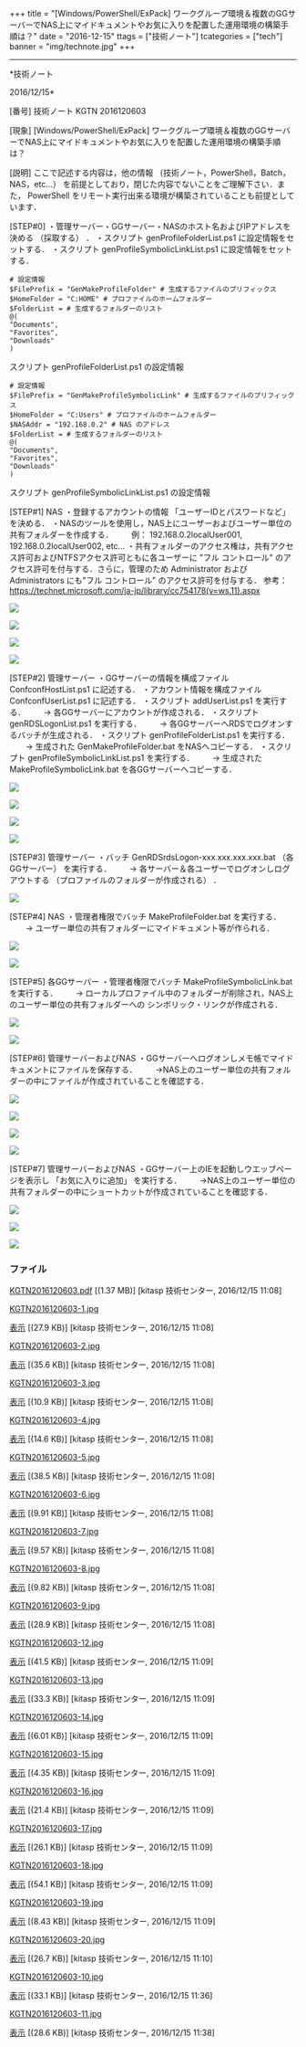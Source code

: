 ﻿+++
title = "[Windows/PowerShell/ExPack] ワークグループ環境＆複数のGGサーバーでNAS上にマイドキュメントやお気に入りを配置した運用環境の構築手順は？"
date = "2016-12-15"
ttags = ["技術ノート"]
tcategories = ["tech"]
banner = "img/technote.jpg"
+++

-----------------------------------------------------------------------------------------------------------------------------

*技術ノート

2016/12/15*


[番号]
技術ノート KGTN 2016120603

[現象]
[Windows/PowerShell/ExPack]
ワークグループ環境＆複数のGGサーバーでNAS上にマイドキュメントやお気に入りを配置した運用環境の構築手順は？

[説明]
ここで記述する内容は，他の情報
（技術ノート，PowerShell，Batch，NAS，etc...）
を前提としており，閉じた内容でないことをご理解下さい．また， PowerShell
をリモート実行出来る環境が構築されていることも前提としています．

[STEP#0]
・管理サーバー・GGサーバー・NASのホスト名およびIPアドレスを決める
（採取する） ．
・スクリプト genProfileFolderList.ps1 に設定情報をセットする．
・スクリプト genProfileSymbolicLinkList.ps1 に設定情報をセットする．

    # 設定情報
    $FilePrefix = "GenMakeProfileFolder" # 生成するファイルのプリフィックス
    $HomeFolder = "C:HOME" # プロファイルのホームフォルダー
    $FolderList = # 生成するフォルダーのリスト
    @(
    "Documents",
    "Favorites",
    "Downloads" 
    )

スクリプト genProfileFolderList.ps1 の設定情報

    # 設定情報
    $FilePrefix = "GenMakeProfileSymbolicLink" # 生成するファイルのプリフィックス
    $HomeFolder = "C:Users" # プロファイルのホームフォルダー
    $NASAddr = "192.168.0.2" # NAS のアドレス
    $FolderList = # 生成するフォルダーのリスト
    @(
    "Documents",
    "Favorites",
    "Downloads" 
    )

スクリプト genProfileSymbolicLinkList.ps1 の設定情報

[STEP#1] NAS
・登録するアカウントの情報 「ユーザーIDとパスワードなど」 を決める．
・NASのツールを使用し，NAS上にユーザーおよびユーザー単位の共有フォルダーを作成する．
　　例： 192.168.0.2localUser001, 192.168.0.2localUser002,
etc...
・共有フォルダーのアクセス権は，共有アクセス許可およびNTFSアクセス許可ともに各ユーザーに
"フル コントロール" のアクセス許可を付与する．さらに，管理のため
Administrator および Administrators にも"フル コントロール"
のアクセス許可を付与する．
参考：
<https://technet.microsoft.com/ja-jp/library/cc754178(v=ws.11).aspx>

![](http://techreport.kitasp.net/attachments/download/3193/KGTN2016120603-1.jpg)

![](http://techreport.kitasp.net/attachments/download/3194/KGTN2016120603-2.jpg)

![](http://techreport.kitasp.net/attachments/download/3195/KGTN2016120603-3.jpg)

![](http://techreport.kitasp.net/attachments/download/3196/KGTN2016120603-4.jpg)

[STEP#2] 管理サーバー
・GGサーバーの情報を構成ファイル ConfconfHostList.ps1 に記述する．
・アカウント情報を構成ファイル ConfconfUserList.ps1 に記述する．
・スクリプト addUserList.ps1 を実行する．
　　→ 各GGサーバーにアカウントが作成される．
・スクリプト genRDSLogonList.ps1 を実行する．
　　→ 各GGサーバーへRDSでログオンするバッチが生成される．
・スクリプト genProfileFolderList.ps1 を実行する．
　　→ 生成された GenMakeProfileFolder.bat をNASへコピーする．
・スクリプト genProfileSymbolicLinkList.ps1 を実行する．
　　→ 生成された MakeProfileSymbolicLink.bat
を各GGサーバーへコピーする．

![](http://techreport.kitasp.net/attachments/download/3197/KGTN2016120603-5.jpg)

![](http://techreport.kitasp.net/attachments/download/3198/KGTN2016120603-6.jpg)

![](http://techreport.kitasp.net/attachments/download/3199/KGTN2016120603-7.jpg)

![](http://techreport.kitasp.net/attachments/download/3200/KGTN2016120603-8.jpg)

[STEP#3] 管理サーバー
・バッチ GenRDSrdsLogon-xxx.xxx.xxx.xxx.bat （各GGサーバー）
を実行する．
　　→ 各サーバー＆各ユーザーでログオンしログアウトする
（プロファイルのフォルダーが作成される） ．

![](http://techreport.kitasp.net/attachments/download/3201/KGTN2016120603-9.jpg)

[STEP#4] NAS
・管理者権限でバッチ MakeProfileFolder.bat を実行する．
　　→ ユーザー単位の共有フォルダーにマイドキュメント等が作られる．

![](http://techreport.kitasp.net/attachments/download/3224/KGTN2016120603-10.jpg)

![](http://techreport.kitasp.net/attachments/download/3225/KGTN2016120603-11.jpg)

[STEP#5] 各GGサーバー
・管理者権限でバッチ MakeProfileSymbolicLink.bat を実行する．
　　→
ローカルプロファイル中のフォルダーが削除され，NAS上のユーザー単位の共有フォルダーへの
シンボリック・リンクが作成される．

![](http://techreport.kitasp.net/attachments/download/3204/KGTN2016120603-12.jpg)

![](http://techreport.kitasp.net/attachments/download/3205/KGTN2016120603-13.jpg)

[STEP#6] 管理サーバーおよびNAS
・GGサーバーへログオンしメモ帳でマイドキュメントにファイルを保存する．
　　→NAS上のユーザー単位の共有フォルダーの中にファイルが作成されていることを確認する．

![](http://techreport.kitasp.net/attachments/download/3206/KGTN2016120603-14.jpg)

![](http://techreport.kitasp.net/attachments/download/3207/KGTN2016120603-15.jpg)

![](http://techreport.kitasp.net/attachments/download/3208/KGTN2016120603-16.jpg)

![](http://techreport.kitasp.net/attachments/download/3209/KGTN2016120603-17.jpg)

[STEP#7] 管理サーバーおよびNAS
・GGサーバー上のIEを起動しウエッブページを表示し 「お気に入りに追加」
を実行する．
　　→NAS上のユーザー単位の共有フォルダーの中にショートカットが作成されていることを確認する．

![](http://techreport.kitasp.net/attachments/download/3210/KGTN2016120603-18.jpg)

![](http://techreport.kitasp.net/attachments/download/3211/KGTN2016120603-19.jpg)

![](http://techreport.kitasp.net/attachments/download/3212/KGTN2016120603-20.jpg)


### ファイル

 
 


[KGTN2016120603.pdf](http://techreport.kitasp.net/attachments/download/3192/KGTN2016120603.pdf)
 [(1.37 MB)] [kitasp 技術センター, 2016/12/15
11:08]

[KGTN2016120603-1.jpg](http://techreport.kitasp.net/attachments/download/3193/KGTN2016120603-1.jpg)

[表示](http://techreport.kitasp.net/attachments/3193/KGTN2016120603-1.jpg "表示")
 [(27.9 KB)] [kitasp 技術センター, 2016/12/15
11:08]

[KGTN2016120603-2.jpg](http://techreport.kitasp.net/attachments/download/3194/KGTN2016120603-2.jpg)

[表示](http://techreport.kitasp.net/attachments/3194/KGTN2016120603-2.jpg "表示")
 [(35.6 KB)] [kitasp 技術センター, 2016/12/15
11:08]

[KGTN2016120603-3.jpg](http://techreport.kitasp.net/attachments/download/3195/KGTN2016120603-3.jpg)

[表示](http://techreport.kitasp.net/attachments/3195/KGTN2016120603-3.jpg "表示")
 [(10.9 KB)] [kitasp 技術センター, 2016/12/15
11:08]

[KGTN2016120603-4.jpg](http://techreport.kitasp.net/attachments/download/3196/KGTN2016120603-4.jpg)

[表示](http://techreport.kitasp.net/attachments/3196/KGTN2016120603-4.jpg "表示")
 [(14.6 KB)] [kitasp 技術センター, 2016/12/15
11:08]

[KGTN2016120603-5.jpg](http://techreport.kitasp.net/attachments/download/3197/KGTN2016120603-5.jpg)

[表示](http://techreport.kitasp.net/attachments/3197/KGTN2016120603-5.jpg "表示")
 [(38.5 KB)] [kitasp 技術センター, 2016/12/15
11:08]

[KGTN2016120603-6.jpg](http://techreport.kitasp.net/attachments/download/3198/KGTN2016120603-6.jpg)

[表示](http://techreport.kitasp.net/attachments/3198/KGTN2016120603-6.jpg "表示")
 [(9.91 KB)] [kitasp 技術センター, 2016/12/15
11:08]

[KGTN2016120603-7.jpg](http://techreport.kitasp.net/attachments/download/3199/KGTN2016120603-7.jpg)

[表示](http://techreport.kitasp.net/attachments/3199/KGTN2016120603-7.jpg "表示")
 [(9.57 KB)] [kitasp 技術センター, 2016/12/15
11:08]

[KGTN2016120603-8.jpg](http://techreport.kitasp.net/attachments/download/3200/KGTN2016120603-8.jpg)

[表示](http://techreport.kitasp.net/attachments/3200/KGTN2016120603-8.jpg "表示")
 [(9.82 KB)] [kitasp 技術センター, 2016/12/15
11:08]

[KGTN2016120603-9.jpg](http://techreport.kitasp.net/attachments/download/3201/KGTN2016120603-9.jpg)

[表示](http://techreport.kitasp.net/attachments/3201/KGTN2016120603-9.jpg "表示")
 [(28.9 KB)] [kitasp 技術センター, 2016/12/15
11:08]

[KGTN2016120603-12.jpg](http://techreport.kitasp.net/attachments/download/3204/KGTN2016120603-12.jpg)

[表示](http://techreport.kitasp.net/attachments/3204/KGTN2016120603-12.jpg "表示")
 [(41.5 KB)] [kitasp 技術センター, 2016/12/15
11:09]

[KGTN2016120603-13.jpg](http://techreport.kitasp.net/attachments/download/3205/KGTN2016120603-13.jpg)

[表示](http://techreport.kitasp.net/attachments/3205/KGTN2016120603-13.jpg "表示")
 [(33.3 KB)] [kitasp 技術センター, 2016/12/15
11:09]

[KGTN2016120603-14.jpg](http://techreport.kitasp.net/attachments/download/3206/KGTN2016120603-14.jpg)

[表示](http://techreport.kitasp.net/attachments/3206/KGTN2016120603-14.jpg "表示")
 [(6.01 KB)] [kitasp 技術センター, 2016/12/15
11:09]

[KGTN2016120603-15.jpg](http://techreport.kitasp.net/attachments/download/3207/KGTN2016120603-15.jpg)

[表示](http://techreport.kitasp.net/attachments/3207/KGTN2016120603-15.jpg "表示")
 [(4.35 KB)] [kitasp 技術センター, 2016/12/15
11:09]

[KGTN2016120603-16.jpg](http://techreport.kitasp.net/attachments/download/3208/KGTN2016120603-16.jpg)

[表示](http://techreport.kitasp.net/attachments/3208/KGTN2016120603-16.jpg "表示")
 [(21.4 KB)] [kitasp 技術センター, 2016/12/15
11:09]

[KGTN2016120603-17.jpg](http://techreport.kitasp.net/attachments/download/3209/KGTN2016120603-17.jpg)

[表示](http://techreport.kitasp.net/attachments/3209/KGTN2016120603-17.jpg "表示")
 [(26.1 KB)] [kitasp 技術センター, 2016/12/15
11:09]

[KGTN2016120603-18.jpg](http://techreport.kitasp.net/attachments/download/3210/KGTN2016120603-18.jpg)

[表示](http://techreport.kitasp.net/attachments/3210/KGTN2016120603-18.jpg "表示")
 [(54.1 KB)] [kitasp 技術センター, 2016/12/15
11:09]

[KGTN2016120603-19.jpg](http://techreport.kitasp.net/attachments/download/3211/KGTN2016120603-19.jpg)

[表示](http://techreport.kitasp.net/attachments/3211/KGTN2016120603-19.jpg "表示")
 [(8.43 KB)] [kitasp 技術センター, 2016/12/15
11:09]

[KGTN2016120603-20.jpg](http://techreport.kitasp.net/attachments/download/3212/KGTN2016120603-20.jpg)

[表示](http://techreport.kitasp.net/attachments/3212/KGTN2016120603-20.jpg "表示")
 [(26.7 KB)] [kitasp 技術センター, 2016/12/15
11:10]

[KGTN2016120603-10.jpg](http://techreport.kitasp.net/attachments/download/3224/KGTN2016120603-10.jpg)

[表示](http://techreport.kitasp.net/attachments/3224/KGTN2016120603-10.jpg "表示")
 [(33.1 KB)] [kitasp 技術センター, 2016/12/15
11:36]

[KGTN2016120603-11.jpg](http://techreport.kitasp.net/attachments/download/3225/KGTN2016120603-11.jpg)

[表示](http://techreport.kitasp.net/attachments/3225/KGTN2016120603-11.jpg "表示")
 [(28.6 KB)] [kitasp 技術センター, 2016/12/15
11:38]


 


 

